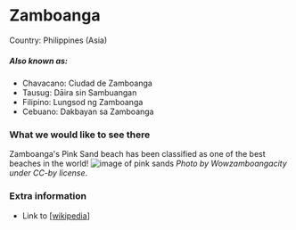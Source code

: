 # Zamboanga

Country: Philippines (Asia)

##### Also known as:

- Chavacano: Ciudad de Zamboanga
- Tausug: Dāira sin Sambuangan
- Filipino: Lungsod ng Zamboanga
- Cebuano: Dakbayan sa Zamboanga

### What we would like to see there

Zamboanga's Pink Sand beach has been classified as one of the best beaches in the world!
![image of pink sands](https://upload.wikimedia.org/wikipedia/commons/thumb/0/07/Isla_Great_Santa_Cruz53.JPG/960px-Isla_Great_Santa_Cruz53.JPG)
*Photo by Wowzamboangacity under CC-by license*.


### Extra information

- Link to [[wikipedia](https://en.wikipedia.org/wiki/Zamboanga_City)]
